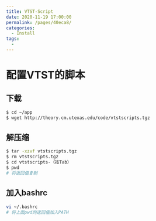 ```yaml
---
title: VTST-Script
date: 2020-11-19 17:00:00
permalink: /pages/40eca8/
categories: 
  - Install
tags: 
  - 
---
```


# 配置VTST的脚本

## 下载

```bash
$ cd ~/app
$ wget http://theory.cm.utexas.edu/code/vtstscripts.tgz
```

## 解压缩

```bash
$ tar -xzvf vtstscripts.tgz 
$ rm vtstscripts.tgz
$ cd vtstscripts-（按Tab）
$ pwd
# 将返回值复制
```

## 加入bashrc

```bash
vi ~/.bashrc
# 将上面pwd的返回值加入PATH
```

